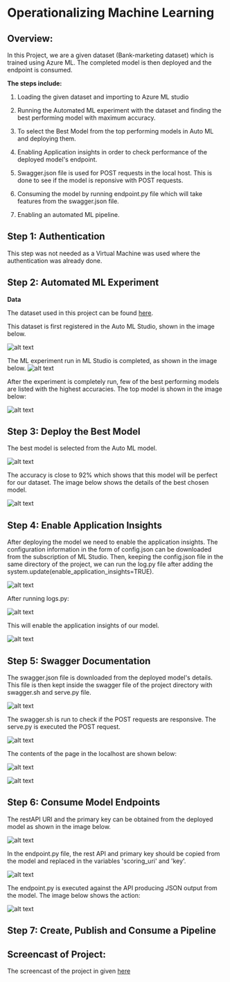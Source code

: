 # Operationalizing Machine Learning

## **Overview:** 

In this Project, we are a given dataset (Bank-marketing dataset) which is trained using Azure ML. The completed model is then deployed and the endpoint is consumed.

**The steps include:**

1. Loading the given dataset and importing to Azure ML studio

2. Running the Automated ML experiment with the dataset and finding the best performing model with maximum accuracy.

3. To select the Best Model from the top performing models in Auto ML and deploying them.

4. Enabling Application insights in order to check performance of the deployed model's endpoint.

5. Swagger.json file is used for POST requests in the local host. This is done to see if the model is reponsive with POST requests.

6. Consuming the model by running endpoint.py file which will take features from the swagger.json file. 

7. Enabling an automated ML pipeline. 


## Step 1: Authentication

This step was not needed as a Virtual Machine was used where the authentication was already done.

## Step 2: Automated ML Experiment
**Data**

The dataset used in this project can be found [here](https://automlsamplenotebookdata.blob.core.windows.net/automl-sample-notebook-data/bankmarketing_train.csv).

This dataset is first registered in the Auto ML Studio, shown in the image below. 

![alt text](https://github.com/eeraanjum13/Operationalizing_ML/blob/main/registered-dataset.PNG)

The ML experiment run in ML Studio is completed, as shown in the image below.
![alt text](https://github.com/eeraanjum13/Operationalizing_ML/blob/main/auto-ml-completed.PNG)


After the experiment is completely run, few of the best performing models are listed with the highest accuracies. The top model is shown in the image below:

![alt text](https://github.com/eeraanjum13/Operationalizing_ML/blob/main/best-model.PNG)


## Step 3: Deploy the Best Model

The best model is selected from the Auto ML model. 

![alt text](https://github.com/eeraanjum13/Operationalizing_ML/blob/main/best-model.PNG)

The accuracy is close to 92% which shows that this model will be perfect for our dataset. The image below shows the 
details of the best chosen model.

![alt text](https://github.com/eeraanjum13/Operationalizing_ML/blob/main/step2-show-model.PNG)


## Step 4: Enable Application Insights

After deploying the model we need to enable the application insights. The configuration information in the form of config.json can 
be downloaded from the subscription of ML Studio. Then, keeping the config.json file in the same directory of the project, we can run the log.py file after adding
the system.update(enable_application_insights=TRUE). 

![alt text](https://github.com/eeraanjum13/Operationalizing_ML/blob/main/logs1.PNG)

After running logs.py:

![alt text](https://github.com/eeraanjum13/Operationalizing_ML/blob/main/log2.PNG)

This will enable the application insights of our model. 

![alt text](https://github.com/eeraanjum13/Operationalizing_ML/blob/main/application-insights-enabled.PNG)


## Step 5: Swagger Documentation

The swagger.json file is downloaded from the deployed model's details. This file is then kept inside the swagger file of the project directory with
swagger.sh and serve.py file. 

![alt text](https://github.com/eeraanjum13/Operationalizing_ML/blob/main/swagger-uri.PNG)

The swagger.sh is run to check if the POST requests are responsive. The serve.py is executed the POST request.

![alt text](https://github.com/eeraanjum13/Operationalizing_ML/blob/main/bank-deploy.PNG)

The contents of the page in the localhost are shown below:

![alt text](https://github.com/eeraanjum13/Operationalizing_ML/blob/main/contents-of-API.PNG)

![alt text](https://github.com/eeraanjum13/Operationalizing_ML/blob/main/healthy-status.PNG)

## Step 6: Consume Model Endpoints

The restAPI URI and the primary key can be obtained from the deployed model as shown in the image below.

![alt text](https://github.com/eeraanjum13/Operationalizing_ML/blob/main/model-get-restAPI.PNG)

In the endpoint.py file, the rest API and primary key should be copied from the model 
and replaced in the variables 'scoring_uri' and 'key'.

![alt text](https://github.com/eeraanjum13/Operationalizing_ML/blob/main/endpoint_s.PNG)

The endpoint.py is executed against the API producing JSON output from the model. The image below shows the 
action:

![alt text](https://github.com/eeraanjum13/Operationalizing_ML/blob/main/endpoint-output.PNG)


## Step 7: Create, Publish and Consume a Pipeline





## Screencast of Project:

The screencast of the project in given [here](https://youtu.be/Y6VtDNEmzOg)
